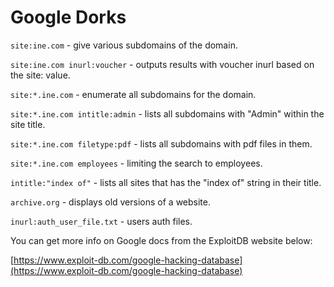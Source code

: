 # Google Dorks

`site:ine.com` - give various subdomains of the domain.

`site:ine.com inurl:voucher` - outputs results with voucher inurl based on the site: value.

`site:*.ine.com` - enumerate all subdomains for the domain.

`site:*.ine.com intitle:admin` - lists all subdomains with "Admin" within the site title.

`site:*.ine.com filetype:pdf` - lists all subdomains with pdf files in them.

`site:*.ine.com employees` - limiting the search to employees.

`intitle:"index of"` - lists all sites that has the "index of" string in their title.

`archive.org` - displays old versions of a website.

`inurl:auth_user_file.txt` - users auth files.



You can get more info on Google docs from the ExploitDB website below:

[https://www.exploit-db.com/google-hacking-database](https://www.exploit-db.com/google-hacking-database)











